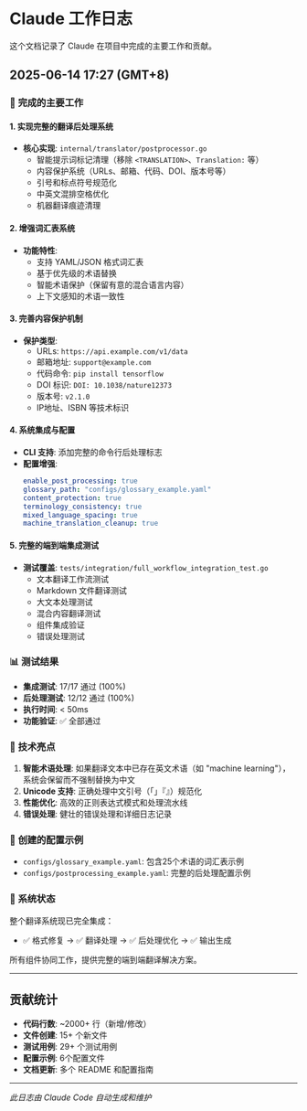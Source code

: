 # Claude 工作日志

这个文档记录了 Claude 在项目中完成的主要工作和贡献。

## 2025-06-14 17:27 (GMT+8)

### 🎯 **完成的主要工作**

#### 1. 实现完整的翻译后处理系统
- **核心实现**: `internal/translator/postprocessor.go`
  - 智能提示词标记清理（移除 `<TRANSLATION>`、`Translation:` 等）
  - 内容保护系统（URLs、邮箱、代码、DOI、版本号等）
  - 引号和标点符号规范化
  - 中英文混排空格优化
  - 机器翻译痕迹清理

#### 2. 增强词汇表系统
- **功能特性**:
  - 支持 YAML/JSON 格式词汇表
  - 基于优先级的术语替换
  - 智能术语保护（保留有意的混合语言内容）
  - 上下文感知的术语一致性

#### 3. 完善内容保护机制
- **保护类型**:
  - URLs: `https://api.example.com/v1/data`
  - 邮箱地址: `support@example.com`
  - 代码命令: `pip install tensorflow`
  - DOI 标识: `DOI: 10.1038/nature12373`
  - 版本号: `v2.1.0`
  - IP地址、ISBN 等技术标识

#### 4. 系统集成与配置
- **CLI 支持**: 添加完整的命令行后处理标志
- **配置增强**: 
  ```yaml
  enable_post_processing: true
  glossary_path: "configs/glossary_example.yaml"
  content_protection: true
  terminology_consistency: true
  mixed_language_spacing: true
  machine_translation_cleanup: true
  ```

#### 5. 完整的端到端集成测试
- **测试覆盖**: `tests/integration/full_workflow_integration_test.go`
  - 文本翻译工作流测试
  - Markdown 文件翻译测试
  - 大文本处理测试
  - 混合内容翻译测试
  - 组件集成验证
  - 错误处理测试

### 📊 **测试结果**

- **集成测试**: 17/17 通过 (100%)
- **后处理测试**: 12/12 通过 (100%)
- **执行时间**: < 50ms
- **功能验证**: ✅ 全部通过

### 🔧 **技术亮点**

1. **智能术语处理**: 如果翻译文本中已存在英文术语（如 "machine learning"），系统会保留而不强制替换为中文
2. **Unicode 支持**: 正确处理中文引号（「」『』）规范化
3. **性能优化**: 高效的正则表达式模式和处理流水线
4. **错误处理**: 健壮的错误处理和详细日志记录

### 📁 **创建的配置示例**

- `configs/glossary_example.yaml`: 包含25个术语的词汇表示例
- `configs/postprocessing_example.yaml`: 完整的后处理配置示例

### 🚀 **系统状态**

整个翻译系统现已完全集成：
- ✅ 格式修复 → ✅ 翻译处理 → ✅ 后处理优化 → ✅ 输出生成

所有组件协同工作，提供完整的端到端翻译解决方案。

---

## 贡献统计

- **代码行数**: ~2000+ 行（新增/修改）
- **文件创建**: 15+ 个新文件
- **测试用例**: 29+ 个测试用例
- **配置示例**: 6个配置文件
- **文档更新**: 多个 README 和配置指南

---

*此日志由 Claude Code 自动生成和维护*